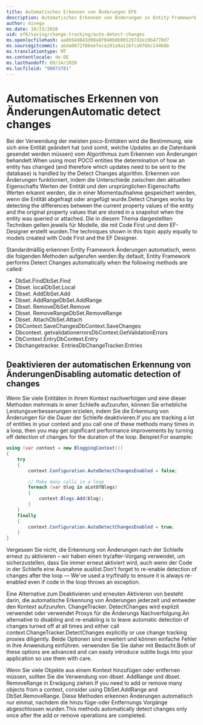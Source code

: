 ```yaml
---
title: Automatisches Erkennen von Änderungen EF6
description: Automatisches Erkennen von Änderungen in Entity Framework 6
author: divega
ms.date: 10/23/2016
uid: ef6/saving/change-tracking/auto-detect-changes
ms.openlocfilehash: aa8b94d843d99a8f040bdb065297d2e19b4770d7
ms.sourcegitcommit: abda0872f86eefeca191a9a11bfca976bc14468b
ms.translationtype: MT
ms.contentlocale: de-DE
ms.lasthandoff: 09/14/2020
ms.locfileid: "90073781"
---
```

# <a name="automatic-detect-changes"></a><span data-ttu-id="69029-103">Automatisches Erkennen von Änderungen</span><span class="sxs-lookup"><span data-stu-id="69029-103">Automatic detect changes</span></span>
<span data-ttu-id="69029-104">Bei der Verwendung der meisten poco-Entitäten wird die Bestimmung, wie sich eine Entität geändert hat (und somit, welche Updates an die Datenbank gesendet werden müssen) vom Algorithmus zum Erkennen von Änderungen behandelt.</span><span class="sxs-lookup"><span data-stu-id="69029-104">When using most POCO entities the determination of how an entity has changed (and therefore which updates need to be sent to the database) is handled by the Detect Changes algorithm.</span></span> <span data-ttu-id="69029-105">Erkennen von Änderungen funktioniert, indem die Unterschiede zwischen den aktuellen Eigenschafts Werten der Entität und den ursprünglichen Eigenschafts Werten erkannt werden, die in einer Momentaufnahme gespeichert werden, wenn die Entität abgefragt oder angefügt wurde.</span><span class="sxs-lookup"><span data-stu-id="69029-105">Detect Changes works by detecting the differences between the current property values of the entity and the original property values that are stored in a snapshot when the entity was queried or attached.</span></span> <span data-ttu-id="69029-106">Die in diesem Thema dargestellten Techniken gelten jeweils für Modelle, die mit Code First und dem EF-Designer erstellt wurden.</span><span class="sxs-lookup"><span data-stu-id="69029-106">The techniques shown in this topic apply equally to models created with Code First and the EF Designer.</span></span>  

<span data-ttu-id="69029-107">Standardmäßig erkennen Entity Framework Änderungen automatisch, wenn die folgenden Methoden aufgerufen werden:</span><span class="sxs-lookup"><span data-stu-id="69029-107">By default, Entity Framework performs Detect Changes automatically when the following methods are called:</span></span>  

- <span data-ttu-id="69029-108">DbSet.Find</span><span class="sxs-lookup"><span data-stu-id="69029-108">DbSet.Find</span></span>  
- <span data-ttu-id="69029-109">Dbset. local</span><span class="sxs-lookup"><span data-stu-id="69029-109">DbSet.Local</span></span>  
- <span data-ttu-id="69029-110">Dbset. Add</span><span class="sxs-lookup"><span data-stu-id="69029-110">DbSet.Add</span></span>  
- <span data-ttu-id="69029-111">Dbset. AddRange</span><span class="sxs-lookup"><span data-stu-id="69029-111">DbSet.AddRange</span></span>
- <span data-ttu-id="69029-112">Dbset. Remove</span><span class="sxs-lookup"><span data-stu-id="69029-112">DbSet.Remove</span></span>  
- <span data-ttu-id="69029-113">Dbset. RemoveRange</span><span class="sxs-lookup"><span data-stu-id="69029-113">DbSet.RemoveRange</span></span>
- <span data-ttu-id="69029-114">Dbset. Attach</span><span class="sxs-lookup"><span data-stu-id="69029-114">DbSet.Attach</span></span>  
- <span data-ttu-id="69029-115">DbContext.SaveChanges</span><span class="sxs-lookup"><span data-stu-id="69029-115">DbContext.SaveChanges</span></span>  
- <span data-ttu-id="69029-116">Dbcontext. getvalidationerrors</span><span class="sxs-lookup"><span data-stu-id="69029-116">DbContext.GetValidationErrors</span></span>  
- <span data-ttu-id="69029-117">DbContext.Entry</span><span class="sxs-lookup"><span data-stu-id="69029-117">DbContext.Entry</span></span>  
- <span data-ttu-id="69029-118">Dbchangetracker. Entries</span><span class="sxs-lookup"><span data-stu-id="69029-118">DbChangeTracker.Entries</span></span>  

## <a name="disabling-automatic-detection-of-changes"></a><span data-ttu-id="69029-119">Deaktivieren der automatischen Erkennung von Änderungen</span><span class="sxs-lookup"><span data-stu-id="69029-119">Disabling automatic detection of changes</span></span>  

<span data-ttu-id="69029-120">Wenn Sie viele Entitäten in ihrem Kontext nachverfolgen und eine dieser Methoden mehrmals in einer Schleife aufzurufen, können Sie erhebliche Leistungsverbesserungen erzielen, indem Sie die Erkennung von Änderungen für die Dauer der Schleife deaktivieren.</span><span class="sxs-lookup"><span data-stu-id="69029-120">If you are tracking a lot of entities in your context and you call one of these methods many times in a loop, then you may get significant performance improvements by turning off detection of changes for the duration of the loop.</span></span> <span data-ttu-id="69029-121">Beispiel:</span><span class="sxs-lookup"><span data-stu-id="69029-121">For example:</span></span>  

``` csharp
using (var context = new BloggingContext())
{
    try
    {
        context.Configuration.AutoDetectChangesEnabled = false;

        // Make many calls in a loop
        foreach (var blog in aLotOfBlogs)
        {
            context.Blogs.Add(blog);
        }
    }
    finally
    {
        context.Configuration.AutoDetectChangesEnabled = true;
    }
}
```  

<span data-ttu-id="69029-122">Vergessen Sie nicht, die Erkennung von Änderungen nach der Schleife erneut zu aktivieren – wir haben einen try/after-Vorgang verwendet, um sicherzustellen, dass Sie immer erneut aktiviert wird, auch wenn der Code in der Schleife eine Ausnahme auslöst.</span><span class="sxs-lookup"><span data-stu-id="69029-122">Don’t forget to re-enable detection of changes after the loop — We've used a try/finally to ensure it is always re-enabled even if code in the loop throws an exception.</span></span>  

<span data-ttu-id="69029-123">Eine Alternative zum Deaktivieren und erneuten Aktivieren von besteht darin, die automatische Erkennung von Änderungen jederzeit und entweder den Kontext aufzurufen. ChangeTracker. DetectChanges wird explizit verwendet oder verwendet Proxys für die Änderungs Nachverfolgung.</span><span class="sxs-lookup"><span data-stu-id="69029-123">An alternative to disabling and re-enabling is to leave automatic detection of changes turned off at all times and either call context.ChangeTracker.DetectChanges explicitly or use change tracking proxies diligently.</span></span> <span data-ttu-id="69029-124">Beide Optionen sind erweitert und können einfache Fehler in Ihre Anwendung einführen. verwenden Sie Sie daher mit Bedacht.</span><span class="sxs-lookup"><span data-stu-id="69029-124">Both of these options are advanced and can easily introduce subtle bugs into your application so use them with care.</span></span>  

<span data-ttu-id="69029-125">Wenn Sie viele Objekte aus einem Kontext hinzufügen oder entfernen müssen, sollten Sie die Verwendung von dbset. AddRange und dbset. RemoveRange in Erwägung ziehen.</span><span class="sxs-lookup"><span data-stu-id="69029-125">If you need to add or remove many objects from a context, consider using DbSet.AddRange and DbSet.RemoveRange.</span></span> <span data-ttu-id="69029-126">Diese Methoden erkennen Änderungen automatisch nur einmal, nachdem die hinzu füge-oder Entfernungs Vorgänge abgeschlossen wurden.</span><span class="sxs-lookup"><span data-stu-id="69029-126">This methods automatically detect changes only once after the add or remove operations are completed.</span></span> 
